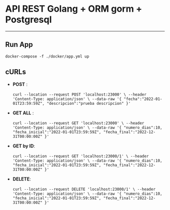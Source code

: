 # **API REST  Golang + ORM gorm + Postgresql**
<HR>

## **Run App**

`docker-compose -f ./docker/app.yml up`

**cURLs**
----------
* **POST** :<br><br>`curl --location --request POST 'localhost:23000' \
  --header 'Content-Type: application/json' \
  --data-raw '{
  "fecha":"2022-01-01T23:59:59Z",
  "descripcion":"prueba descripcion"
  }'`<br>
* **GET ALL** : <br><br>`curl --location --request GET 'localhost:23000' \
  --header 'Content-Type: application/json' \
  --data-raw '{
  "numero_dias":10,
  "fecha_inicial":"2022-01-01T23:59:59Z",
  "fecha_final":"2022-12-31T00:00:00Z"
  }'`<br>

* **GET by ID**: <br><br>`curl --location --request GET 'localhost:23000/1' \
  --header 'Content-Type: application/json' \
  --data-raw '{
  "numero_dias":10,
  "fecha_inicial":"2022-01-01T23:59:59Z",
  "fecha_final":"2022-12-31T00:00:00Z"
  }'`<br>
* **DELETE**:<br><br>`curl --location --request DELETE 'localhost:23000/1' \
  --header 'Content-Type: application/json' \
  --data-raw '{
  "numero_dias":10,
  "fecha_inicial":"2022-01-01T23:59:59Z",
  "fecha_final":"2022-12-31T00:00:00Z"
  }'`<br>